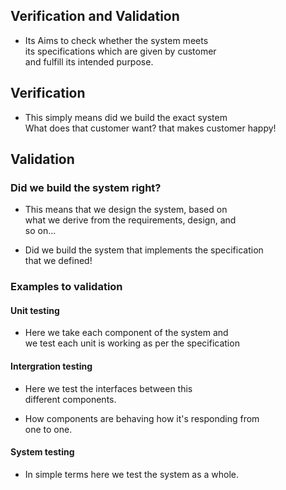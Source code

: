 ## Verification and Validation

- Its Aims to check whether the system meets </br>
  its specifications which are given by customer </br>
  and fulfill its intended purpose. 
 
## Verification

- This simply means did we build the exact system </br>
  What does that customer want? that makes customer happy!


## Validation

### Did we build the system right?

- This means that we design the system, based on </br>
  what we derive from the requirements, design, and <br>
  so on...
  
- Did we build the system that implements the specification </br>
  that we defined!
  
### Examples to validation
 
#### Unit testing

- Here we take each component of the system and </br>
  we test each unit is working as per the specification
  
#### Intergration testing

- Here we test the interfaces between this </br>
  different components.
  
- How components are behaving how it's responding from <br>
  one to one.
  
#### System testing 

- In simple terms here we test the system as a whole.

